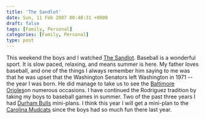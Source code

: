 ```yaml
---
title: 'The Sandlot'
date: Sun, 11 Feb 2007 00:48:31 +0000
draft: false
tags: [Family, Personal]
categories: [Family, Personal]
type: post
---
```


This weekend the boys and I watched [The Sandlot](http://www.imdb.com/title/tt0108037/). Baseball is a wonderful sport. It is slow paced, relaxing, and means summer is here. My father loves baseball, and one of the things I always remember him saying to me was that he was upset that the Washington Senators left Washington in 1971 -- the year I was born. He did manage to take us to see the [Baltimore Orioles](http://baltimore.orioles.mlb.com/index.jsp?c_id=bal)on numerous occasions. I have continued the Rodriguez tradition by taking my boys to baseball games in summer. Two of the past three years I had [Durham Bulls](http://www.durhambulls.com/) mini-plans. I think this year I will get a mini-plan to the [Carolina Mudcats](http://www.gomudcats.com/) since the boys had so much fun there last year.